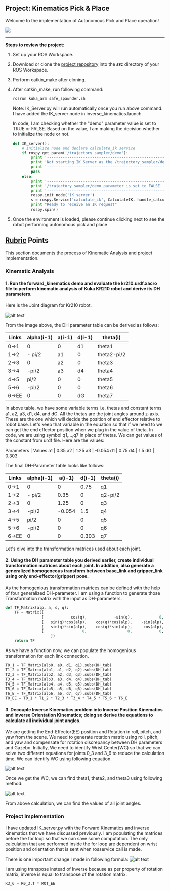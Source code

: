 ## Project: Kinematics Pick & Place
Welcome to the implementation of Autonomous Pick and Place operation!

[//]: # (Image References)
[image1]: ./misc_images/AutonomousPickAndPlace.png
[image2]: ./misc_images/DHParameterSupportingImage.jpeg
[image3]: ./misc_images/GetWC.png
[image4]: ./misc_images/IKCalc.jpeg
[image5]: ./misc_images/IKFormula.png

![][image1]

---


**Steps to review the project:**  


1. Set up your ROS Workspace.
2. Download or clone the [project repository](https://github.com/saurabdixit/RoboND-Kinematics-Project.git) into the ***src*** directory of your ROS Workspace.  
3. Perform catkin_make after cloning.
4. After catkin_make, run following command:

   ```Shell
   rosrun kuka_arm safe_spawnder.sh
   ```

   Note: IK_Server.py will run automatically once you run above command. I have added the IK_server node in inverse_kinematics.launch.

   In code, I am checking whether the "demo" parameter value is set to TRUE or FALSE. Based on the value, I am making the decision whether to initialize the node or not.
   ```python
   def IK_server():
       # initialize node and declare calculate_ik service
       if rospy.get_param('/trajectory_sampler/demo'):
           print '-------------------------------------------------------------------------------'
           print 'Not starting IK Server as the /trajectory_sampler/demo parameter is set to TRUE'
           print '-------------------------------------------------------------------------------'
           pass
       else:
           print '-------------------------------------------------------------------------------'
           print '/trajectory_sampler/demo parameter is set to FALSE. Initiating IK Server-------'
           print '-------------------------------------------------------------------------------'
           rospy.init_node('IK_server')
           s = rospy.Service('calculate_ik', CalculateIK, handle_calculate_IK)
           print "Ready to receive an IK request"
           rospy.spin()
   ```

5. Once the environment is loaded, please continue clicking next to see the robot performing autonomous pick and place



## [Rubric](https://review.udacity.com/#!/rubrics/972/view) Points
This section documents the process of Kinematic Analysis and project implementation.

### Kinematic Analysis
#### 1. Run the forward_kinematics demo and evaluate the kr210.urdf.xacro file to perform kinematic analysis of Kuka KR210 robot and derive its DH parameters.
Here is the Joint diagram for Kr210 robot.

![alt text][image2]

From the image above, the DH parameter table can be derived as follows:

Links | alpha(i-1) | a(i-1) | d(i-1) | theta(i)
---   | --- 	   | --- 	| --- 	 | ---
0->1  | 0 		   | 0 		| d1 	 | theta1
1->2  | - pi/2     | a1		| 0 	 | theta2-pi/2
2->3  | 0  		   | a2 	| 0 	 | theta3
3->4  | -pi/2 	   | a3		| d4 	 | theta4
4->5  | pi/2 	   | 0 		| 0 	 | theta5
5->6  | -pi/2 	   | 0 		| 0 	 | theta6
6->EE | 0 		   | 0 		| dG 	 | theta7

In above table, we have some variable terms i.e. thetas and constant terms a1, a2, a3, d1, d4, and dG. All the thetas are the joint angles around z-axis. These are the one which will decide the position of end effector relative to robot base. Let's keep that variable in the equation so that if we need to we can get the end effector position when we plug in the value of theta. In code, we are using symbol q1,...,q7 in place of thetas. We can get values of the constant from urdf file. Here are the values:

Parameters 	| Values
a1			| 0.35
a2 			| 1.25
a3 			| -0.054
d1 			| 0.75
d4 			| 1.5
dG 			| 0.303

The final DH-Parameter table looks like follows:

Links | alpha(i-1) | a(i-1) | d(i-1) | theta(i)
---   | --- 	   | --- 	| --- 	 | ---
0->1  | 0 		   | 0 		| 0.75	 | q1
1->2  | - pi/2     | 0.35	| 0 	 | q2-pi/2
2->3  | 0  		   | 1.25 	| 0 	 | q3
3->4  | -pi/2 	   | -0.054	| 1.5 	 | q4
4->5  | pi/2 	   | 0 		| 0 	 | q5
5->6  | -pi/2 	   | 0 		| 0 	 | q6
6->EE | 0 		   | 0 		| 0.303	 | q7

Let's dive into the transformation matrices used about each joint.


#### 2. Using the DH parameter table you derived earlier, create individual transformation matrices about each joint. In addition, also generate a generalized homogeneous transform between base_link and gripper_link using only end-effector(gripper) pose.

As the homogenious transformation matrices can be defined with the help of four generalized DH-parameter. I am using a function to generate those Transformation matrix with the input as DH-parameters. 

```python
def TF_Matrix(alp, a, d, q):
    TF = Matrix([
                [            cos(q),            -sin(q),            0,            a ],
                [   sin(q)*cos(alp),    cos(q)*cos(alp),    -sin(alp),  -sin(alp)*d ],
                [   sin(q)*sin(alp),    cos(q)*sin(alp),     cos(alp),   cos(alp)*d ],
                [                 0,                  0,            0,            1 ]
                    ])
	return TF
```
As we have a function now, we can populate the homogenious transformation for each link connection.

```python
T0_1 = TF_Matrix(alp0, a0, d1, q1).subs(DH_tab)
T1_2 = TF_Matrix(alp1, a1, d2, q2).subs(DH_tab)
T2_3 = TF_Matrix(alp2, a2, d3, q3).subs(DH_tab)
T3_4 = TF_Matrix(alp3, a3, d4, q4).subs(DH_tab)
T4_5 = TF_Matrix(alp4, a4, d5, q5).subs(DH_tab)
T5_6 = TF_Matrix(alp5, a5, d6, q6).subs(DH_tab)
T6_E = TF_Matrix(alp6, a6, d7, q7).subs(DH_tab)
T0_EE = T0_1 * T1_2 * T2_3 * T3_4 * T4_5 * T5_6 * T6_E

```

#### 3. Decouple Inverse Kinematics problem into Inverse Position Kinematics and inverse Orientation Kinematics; doing so derive the equations to calculate all individual joint angles.
We are getting the End-Effector(EE) position and Rotation in roll, pitch, and yaw from the scene. We need to generate rotation matrix using roll, pitch, and yaw and compensate for rotation discrepancy between DH parameters and Gazebo. 
Initially, We need to identify Wrist Center(WC) so that we can solve two different equations for joints 0_3 and 3_6 to reduce the calculation time.
We can identify WC using following equation.

![alt text][image3]

Once we get the WC, we can find theta1, theta2, and theta3 using following method:

![alt text][image4]

From above calculation, we can find the values of all joint angles.


### Project Implementation
I have updated IK_server.py with the Forward Kinematics and inverse kinematics that we have discussed previously. I am populating the matrices before the for loop so that we can save some computation. The only calculation that are performed inside the for loop are dependent on wrist position and orientation that is sent when rosservice call is made.

There is one important change I made in following formula:
![alt text][image5]

I am using transpose instead of Inverse because as per property of rotation matrix, inverse is equal to transpose of the rotation matrix.
```python
R3_6 = R0_3.T * ROT_EE
```








